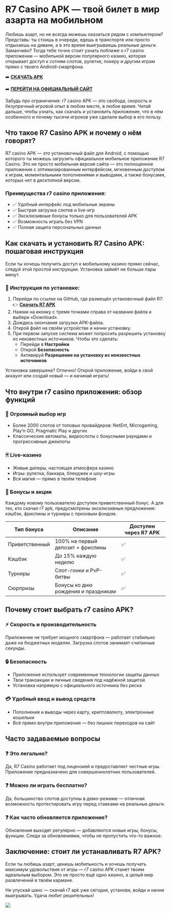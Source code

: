
# R7 Casino APK — твой билет в мир азарта на мобильном

Любишь азарт, но не всегда можешь оказаться рядом с компьютером? Представь: ты стоишь в очереди, едешь в транспорте или просто отдыхаешь на диване, а в это время выигрываешь реальные деньги. Заманчиво? Тогда тебе точно стоит узнать поближе о r7 casino приложении — мобильной версии популярного казино, которая открывает доступ к сотням слотов, рулетке, покеру и другим играм прямо с твоего Android-смартфона.

➡️ **[СКАЧАТЬ APK](https://github.com/parbrir/casinor7apk/blob/main/R7Casino.apk "СКАЧАТЬ APK")**

➡️ **[ПЕРЕЙТИ НА ОФИЦИАЛЬНЫЙ САЙТ](https://clck.ru/3Mmm7v "ПЕРЕЙТИ НА ОФИЦИАЛЬНЫЙ САЙТ")**

Забудь про ограничения: r7 casino APK — это свобода, скорость и безупречный игровой опыт в любом месте, в любое время. Читай дальше, чтобы узнать, как скачать и установить приложение, что в нём особенного и почему тысячи игроков уже сделали выбор в его пользу.

## Что такое R7 Casino APK и почему о нём говорят?

R7 casino APK — это установочный файл для Android, с помощью которого ты можешь загрузить официальное мобильное приложение R7 Casino. Это не просто мобильная версия сайта — это полноценное приложение с оптимизированным интерфейсом, мгновенным доступом к играм, моментальными пополнениями и выводами, а также бонусами, которых нет в десктопной версии.

### Преимущества r7 casino приложения:

- ✅ Удобный интерфейс под мобильные экраны  
- ✅ Быстрая загрузка слотов и live-игр  
- ✅ Эксклюзивные бонусы только для пользователей APK  
- ✅ Возможность играть без VPN  
- ✅ Полная защита персональных данных  

## Как скачать и установить R7 Casino APK: пошаговая инструкция

Если ты хочешь получить доступ к мобильному казино прямо сейчас, следуй этой простой инструкции. Установка займёт не больше пары минут.

### 🔽 Инструкция по установке:

1. Перейди по ссылке на GitHub, где размещён установочный файл R7:  
   👉 [**Скачать R7 APK**](https://github.com/parbrir/casinor7apk/blob/main/R7Casino.apk)  
2. Нажми на иконку с тремя точками справа от названия файла и выбери «Download».  
3. Дождись окончания загрузки APK-файла.  
4. Открой файл на своём устройстве и начни установку.  
5. При первом запуске система может попросить разрешить установку из неизвестных источников. Чтобы это сделать:
   - Перейди в **Настройки**
   - Открой **Безопасность**
   - Активируй **Разрешение на установку из неизвестных источников**

Установка завершена? Отлично! Открой приложение, войди в свой аккаунт или создай новый — и начинай играть!

## Что внутри r7 casino приложения: обзор функций

### 🎰 Огромный выбор игр

- Более 2000 слотов от топовых провайдеров: NetEnt, Microgaming, Play’n GO, Pragmatic Play и других  
- Классические автоматы, видеослоты с бонусными раундами и прогрессивные джекпоты  

### 🃏 Live-казино

- Живые дилеры, настоящая атмосфера казино  
- Игры: рулетка, баккара, блекджек и шоу-игры  
- Вся магия — прямо в твоём телефоне  

### 🎁 Бонусы и акции

Каждому новому пользователю доступен приветственный бонус. А для тех, кто скачал r7 apk, предусмотрены эксклюзивные предложения: кэшбэк, фриспины и турниры с призовым фондом.

| Тип бонуса      | Описание                                 | Доступен через R7 APK |
|-----------------|-------------------------------------------|------------------------|
| Приветственный  | 100% на первый депозит + фриспины        | ✅                     |
| Кэшбэк          | До 15% каждую неделю                     | ✅                     |
| Турниры         | Слот-гонки и PvP-битвы                   | ✅                     |
| Сюрпризы        | Бонусы ко дню рождения и праздникам     | ✅                     |

## Почему стоит выбрать r7 casino APK?

### ⚡ Скорость и производительность

Приложение не требует мощного смартфона — работает стабильно даже на бюджетных моделях. Загрузка слотов занимает считанные секунды.

### 🔒 Безопасность

- Приложение использует современные технологии защиты данных  
- Твои транзакции и личные сведения под надёжной защитой  
- Установка напрямую с официального источника без риска  

### 💳 Удобный ввод и вывод средств

- Пополнения и выводы через карту, криптовалюту, электронные кошельки  
- Всё прямо внутри приложения — без лишних переходов на сайт  

## Часто задаваемые вопросы

### ❓ Это легально?

Да, R7 Casino работает под лицензией и предоставляет честные игры. Приложение предназначено для совершеннолетних пользователей.

### ❓ Можно ли играть бесплатно?

Да, большинство слотов доступны в демо-режиме — отличная возможность протестировать игру перед ставками на реальные деньги.

### ❓ Как часто обновляется приложение?

Обновления выходят регулярно — добавляются новые игры, бонусы, функции. Следи за обновлениями, чтобы не пропустить что-то важное.

## Заключение: стоит ли устанавливать R7 APK?

Если ты любишь азарт, ценишь мобильность и хочешь получать максимум удовольствия от игры — r7 casino APK станет твоим идеальным выбором. Это не просто ещё одно казино, а целый мир развлечений в твоём кармане.

Не упускай шанс — скачай r7 apk уже сегодня, установи, войди и начни выигрывать. Удача любит решительных!

[![](https://i.ibb.co/zTCT2pZY/photo-2024-04-23-02-26-34.jpg)](https://clck.ru/3Mmm8s)
